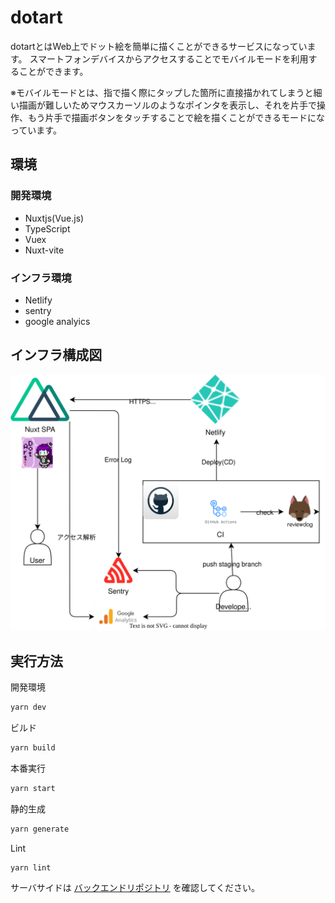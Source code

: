 # dotart

dotartとはWeb上でドット絵を簡単に描くことができるサービスになっています。
スマートフォンデバイスからアクセスすることでモバイルモードを利用することができます。

※モバイルモードとは、指で描く際にタップした箇所に直接描かれてしまうと細い描画が難しいためマウスカーソルのようなポインタを表示し、それを片手で操作、もう片手で描画ボタンをタッチすることで絵を描くことができるモードになっています。

## 環境

### 開発環境
- Nuxtjs(Vue.js)
- TypeScript
- Vuex
- Nuxt-vite

### インフラ環境
- Netlify
- sentry
- google analyics

## インフラ構成図

<img alt="インフラ構成図" src="./dotart.drawio.svg"/>

## 実行方法

開発環境
```bash
yarn dev
```

ビルド
```bash
yarn build
```

本番実行
```bash
yarn start
```

静的生成
```bash
yarn generate
```

Lint
```bash
yarn lint
```

サーバサイドは [バックエンドリポジトリ](https://github.com/TeamDotArt/dotart_backend) を確認してください。
